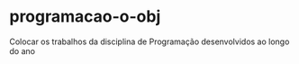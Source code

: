 # programacao-o-obj
Colocar os trabalhos da disciplina de Programação desenvolvidos ao longo do ano
